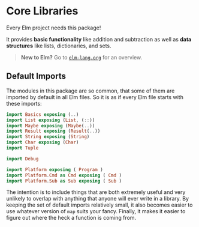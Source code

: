# Core Libraries

Every Elm project needs this package!

It provides **basic functionality** like addition and subtraction as well as **data structures** like lists, dictionaries, and sets.

> **New to Elm?** Go to [`elm-lang.org`](https://elm-lang.org) for an overview.


## Default Imports

The modules in this package are so common, that some of them are imported by default in all Elm files. So it is as if every Elm file starts with these imports:

```elm
import Basics exposing (..)
import List exposing (List, (::))
import Maybe exposing (Maybe(..))
import Result exposing (Result(..))
import String exposing (String)
import Char exposing (Char)
import Tuple

import Debug

import Platform exposing ( Program )
import Platform.Cmd as Cmd exposing ( Cmd )
import Platform.Sub as Sub exposing ( Sub )
```

The intention is to include things that are both extremely useful and very unlikely to overlap with anything that anyone will ever write in a library. By keeping the set of default imports relatively small, it also becomes easier to use whatever version of `map` suits your fancy. Finally, it makes it easier to figure out where the heck a function is coming from.

